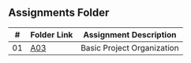 ##  Assignments Folder

|   #   | Folder Link | Assignment Description     |
| :---: | ----------- | -------------------------- |
|  01   | [A03](https://github.com/dhernandez1023/2143-OOP-Hernandez/tree/main/Assignments/A03)           | Basic Project Organization |
